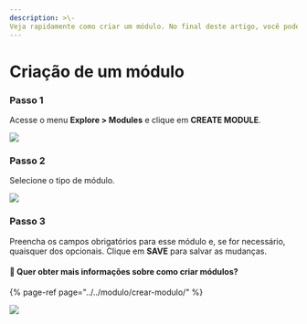 ```yaml
---
description: >\-
Veja rapidamente como criar um módulo. No final deste artigo, você pode acessar os passos de maneira muito mais detalhada.
---
```


# Criação de um módulo

### Passo 1

Acesse o menu **Explore > Modules** e clique em **CREATE MODULE**.

![](https://lh6.googleusercontent.com/G81nVKTnKmzn00dER9vN8R54wcSxnV_dB4gBhxkFYgFbH26FFJ6FZBLVdlO60WmGhB0r_z7dCIY9egw2ln-WP4gVDPoZZU97Cni-HIQiuld9_I9GZm7obHkGIx3Qm-7mPRGhOTXk)

### Passo 2

Selecione o tipo de módulo.

![](https://lh4.googleusercontent.com/GJtd8T-7HRLDD88KMgiLRubrOJSWZ2k4PjYxO_aj-vHQUxSSLp1Yv_sNthy1NTAtUsGqcfhgnqFZMWeCPMd-8E9fyNUrOHmkH1dxAQcYW098p5N1iPMAngwNV3E7FlNsD9M_H-01)

### Passo 3

Preencha os campos obrigatórios para esse módulo e, se for necessário, quaisquer dos opcionais. Clique em **SAVE** para salvar as mudanças.

#### 🎯 Quer obter mais informações sobre como criar módulos?

{% page-ref page="../../modulo/crear-modulo/" %}

![](../../.gitbook/assets/create_module.gif)

##

